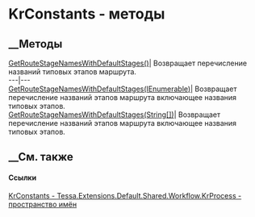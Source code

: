 # KrConstants - методы
##  __Методы
[GetRouteStageNamesWithDefaultStages()](M_Tessa_Extensions_Default_Shared_Workflow_KrProcess_KrConstants_GetRouteStageNamesWithDefaultStages.htm)|
Возвращает перечисление названий типовых этапов маршрута.  
---|---  
[GetRouteStageNamesWithDefaultStages(IEnumerable<String>)](M_Tessa_Extensions_Default_Shared_Workflow_KrProcess_KrConstants_GetRouteStageNamesWithDefaultStages_1.htm)|
Возвращает перечисление названий этапов маршрута включающее названия типовых
этапов.  
[GetRouteStageNamesWithDefaultStages(String[])](M_Tessa_Extensions_Default_Shared_Workflow_KrProcess_KrConstants_GetRouteStageNamesWithDefaultStages_2.htm)|
Возвращает перечисление названий этапов маршрута включающее названия типовых
этапов.  
## __См. также
#### Ссылки
[KrConstants -
](T_Tessa_Extensions_Default_Shared_Workflow_KrProcess_KrConstants.htm)
[Tessa.Extensions.Default.Shared.Workflow.KrProcess - пространство
имён](N_Tessa_Extensions_Default_Shared_Workflow_KrProcess.htm)
